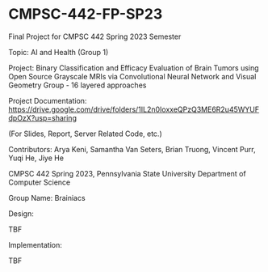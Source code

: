 # CMPSC-442-FP-SP23

Final Project for CMPSC 442 Spring 2023 Semester

Topic: AI and Health (Group 1)

Project: Binary Classification and Efficacy Evaluation of Brain Tumors using Open Source Grayscale MRIs via Convolutional Neural Network and Visual Geometry Group - 16 layered approaches

Project Documentation: https://drive.google.com/drive/folders/1IL2n0IoxxeQPzQ3ME6R2u45WYUFdpOzX?usp=sharing

(For Slides, Report, Server Related Code, etc.)

Contributors: Arya Keni, Samantha Van Seters, Brian Truong, Vincent Purr, Yuqi He, Jiye He

CMPSC 442 Spring 2023, Pennsylvania State University Department of Computer Science

Group Name: Brainiacs


Design:



TBF




Implementation:


TBF


